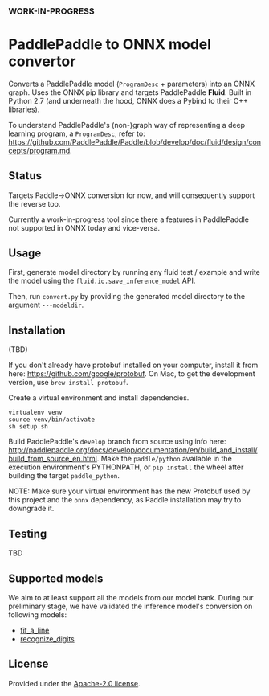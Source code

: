 ### WORK-IN-PROGRESS

# PaddlePaddle to ONNX model convertor

Converts a PaddlePaddle model (`ProgramDesc` + parameters) into an ONNX graph. Uses the ONNX pip library and targets PaddlePaddle **Fluid**. Built in Python 2.7 (and underneath the hood, ONNX does a Pybind to their C++ libraries).

To understand PaddlePaddle's (non-)graph way of representing a deep learning program, a `ProgramDesc`, refer to: https://github.com/PaddlePaddle/Paddle/blob/develop/doc/fluid/design/concepts/program.md.

## Status

Targets Paddle->ONNX conversion for now, and will consequently support the reverse too.

Currently a work-in-progress tool since there a features in PaddlePaddle not supported in ONNX today and vice-versa.

## Usage

First, generate model directory by running any fluid test / example and write the model using the `fluid.io.save_inference_model` API.

Then, run `convert.py` by providing the generated model directory to the argument `---modeldir`.


## Installation

(TBD)

If you don't already have protobuf installed on your computer, install it from here: https://github.com/google/protobuf. On Mac, to get the development version, use `brew install protobuf`.

Create a virtual environment and install dependencies.
```
virtualenv venv
source venv/bin/activate
sh setup.sh
```

Build PaddlePaddle's `develop` branch from source using info here:
http://paddlepaddle.org/docs/develop/documentation/en/build_and_install/build_from_source_en.html. Make the `paddle/python` available in the execution environment's PYTHONPATH, or `pip install` the wheel after building the target `paddle_python`.

NOTE: Make sure your virtual environment has the new Protobuf used by this project and the `onnx` dependency, as Paddle installation may try to downgrade it.

## Testing

TBD

## Supported models

We aim to at least support all the models from our model bank. During our preliminary stage, we have validated the inference model's conversion on following models:

- [fit_a_line](https://github.com/PaddlePaddle/Paddle/blob/develop/python/paddle/fluid/tests/book/test_fit_a_line.py)
- [recognize_digits](https://github.com/PaddlePaddle/Paddle/blob/develop/python/paddle/fluid/tests/book/test_recognize_digits.py)

## License
Provided under the [Apache-2.0 license](LICENSE).
